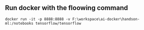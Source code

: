 ## Run docker with the floowing command

```
docker run -it -p 8888:8888 -v F:\workspace\ai-docker\handson-ml:/notebooks tensorflow/tensorflow
```
